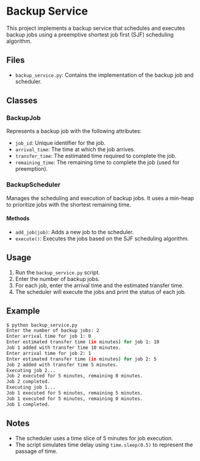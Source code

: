 # Backup Service

This project implements a backup service that schedules and executes backup jobs using a preemptive shortest job first (SJF) scheduling algorithm.

## Files

- `backup_service.py`: Contains the implementation of the backup job and scheduler.

## Classes

### BackupJob

Represents a backup job with the following attributes:
- `job_id`: Unique identifier for the job.
- `arrival_time`: The time at which the job arrives.
- `transfer_time`: The estimated time required to complete the job.
- `remaining_time`: The remaining time to complete the job (used for preemption).

### BackupScheduler

Manages the scheduling and execution of backup jobs. It uses a min-heap to prioritize jobs with the shortest remaining time.

#### Methods

- `add_job(job)`: Adds a new job to the scheduler.
- `execute()`: Executes the jobs based on the SJF scheduling algorithm.

## Usage

1. Run the `backup_service.py` script.
2. Enter the number of backup jobs.
3. For each job, enter the arrival time and the estimated transfer time.
4. The scheduler will execute the jobs and print the status of each job.

## Example

```sh
$ python backup_service.py
Enter the number of backup jobs: 2
Enter arrival time for job 1: 0
Enter estimated transfer time (in minutes) for job 1: 10
Job 1 added with transfer time 10 minutes.
Enter arrival time for job 2: 1
Enter estimated transfer time (in minutes) for job 2: 5
Job 2 added with transfer time 5 minutes.
Executing job 2...
Job 2 executed for 5 minutes, remaining 0 minutes.
Job 2 completed.
Executing job 1...
Job 1 executed for 5 minutes, remaining 5 minutes.
Job 1 executed for 5 minutes, remaining 0 minutes.
Job 1 completed.
```

## Notes

- The scheduler uses a time slice of 5 minutes for job execution.
- The script simulates time delay using `time.sleep(0.5)` to represent the passage of time.